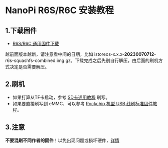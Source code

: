 # NanoPi R6S/R6C 安装教程

## 1.下载固件

* [R6S/R6C 通用固件下载](https://site.istoreos.com/firmware/download?devicename=r6s&firmware=iStoreOS)

越前面版本越新，请注意看中间的日期，比如 istoreos-x.x.x-**20230070712**-r6s-squashfs-combined.img.gz。下载完成之后先别自行解压，由后面的刷机方式决定是否需要解压。

## 2.刷机
* 如果打算从TF卡启动，参考 [SD卡通用教程](/zh/guide/istoreos/install_sd.html) 刷写。
* 如果要直接刷写到 eMMC，可以参考 [Rockchip 机型 USB 线刷标准固件教程](/zh/guide/istoreos/install_rockchip_sysupgrade.html)。

## 3.注意
**不要混刷不同作者的固件**！以免出现问题或损坏硬件，[详情](https://github.com/istoreos/istoreos/issues/1012)
